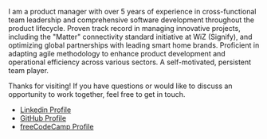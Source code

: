 I am a product manager with over 5 years of experience in cross-functional team leadership and comprehensive software development throughout the product lifecycle. Proven track record in managing innovative projects, including the "Matter" connectivity standard initiative at WiZ (Signify), and optimizing global partnerships with leading smart home brands. Proficient in adapting agile methodology to enhance product development and operational efficiency across various sectors. A self-motivated, persistent team player.

Thanks for visiting! If you have questions or would like to discuss an opportunity to work together, feel free to get in touch.


 - [Linkedin Profile](https://linkedin.com/in/meng-hsueh-shen)
 - [GitHub Profile](https://github.com/maudes)
 - [freeCodeCamp Profile](https://www.freecodecamp.org/maudes)

 <br>
